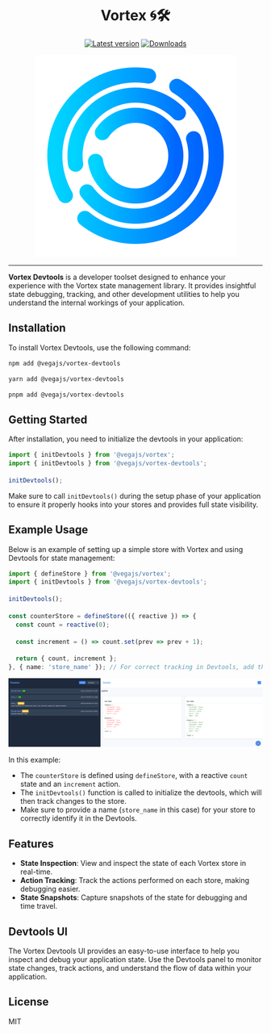 <h1 align="center">Vortex 🌀🛠</h1>

<p align="center">
    <a href="https://www.npmjs.com/package/@vegajs/vortex-devtools"><img src="https://img.shields.io/npm/v/@vegajs/vortex-devtools?style=flat&colorB=ffd547" alt="Latest version" height="20"/></a>
    <a href="https://www.npmjs.com/package/@vegajs/vortex-devtools"><img src="https://img.shields.io/npm/dt/@vegajs/vortex-devtools.svg" alt="Downloads" height="20"/></a>
</p>

<p align="center">
    <img src="https://raw.githubusercontent.com/vega-js/vortex/main/packages/vortex/docs/static/preview.svg" alt="Vortex Preview"/>
</p>

---


**Vortex Devtools** is a developer toolset designed to enhance your experience with the Vortex state management library. It provides insightful state debugging, tracking, and other development utilities to help you understand the internal workings of your application.

## Installation

To install Vortex Devtools, use the following command:

```bash
npm add @vegajs/vortex-devtools
```

```bash
yarn add @vegajs/vortex-devtools
```

```bash
pnpm add @vegajs/vortex-devtools
```

## Getting Started

After installation, you need to initialize the devtools in your application:

```typescript jsx
import { initDevtools } from '@vegajs/vortex';
import { initDevtools } from '@vegajs/vortex-devtools';

initDevtools();
```

Make sure to call `initDevtools()` during the setup phase of your application to ensure it properly hooks into your stores and provides full state visibility.

## Example Usage

Below is an example of setting up a simple store with Vortex and using Devtools for state management:

```typescript jsx
import { defineStore } from '@vegajs/vortex';
import { initDevtools } from '@vegajs/vortex-devtools';

initDevtools();

const counterStore = defineStore(({ reactive }) => {
  const count = reactive(0);

  const increment = () => count.set(prev => prev + 1);

  return { count, increment };
}, { name: 'store_name' }); // For correct tracking in Devtools, add the store name.
```

![Devtools](https://raw.githubusercontent.com/vega-js/vortex/main/packages/vortex-devtools/docs/devtools-preview.png)

In this example:
- The `counterStore` is defined using `defineStore`, with a reactive `count` state and an `increment` action.
- The `initDevtools()` function is called to initialize the devtools, which will then track changes to the store.
- Make sure to provide a name (`store_name` in this case) for your store to correctly identify it in the Devtools.

## Features

- **State Inspection**: View and inspect the state of each Vortex store in real-time.
- **Action Tracking**: Track the actions performed on each store, making debugging easier.
- **State Snapshots**: Capture snapshots of the state for debugging and time travel.

## Devtools UI

The Vortex Devtools UI provides an easy-to-use interface to help you inspect and debug your application state. Use the Devtools panel to monitor state changes, track actions, and understand the flow of data within your application.

## License

MIT

